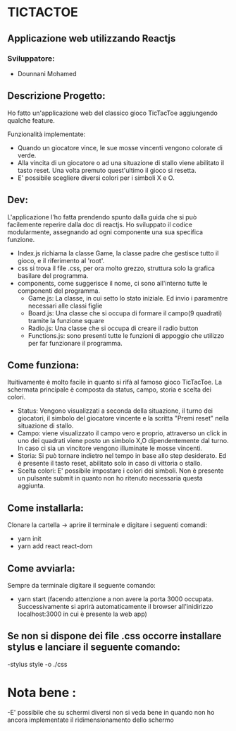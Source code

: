 # TICTACTOE


## Applicazione web utilizzando Reactjs


### Sviluppatore:
- Dounnani Mohamed


## Descrizione Progetto:
Ho fatto un'applicazione web del classico gioco TicTacToe aggiungendo qualche feature.

Funzionalità implementate:
 - Quando un giocatore vince, le sue mosse vincenti vengono colorate di verde.
 - Alla  vincita di un giocatore o ad una situazione di stallo viene abilitato il tasto reset. Una volta premuto quest'ultimo il gioco si resetta.
 - E' possibile scegliere diversi colori per i simboli X e O.


## Dev:
L'applicazione l'ho fatta prendendo spunto dalla guida che si può facilemente reperire dalla doc di reactjs.
Ho sviluppato il codice modularmente, assegnando ad ogni componente una sua specifica funzione.

- Index.js richiama la classe Game, la classe padre che gestisce tutto il gioco, e il riferimento al 'root'.
- css si trova il file .css, per ora molto grezzo, struttura solo la grafica basilare del programma.
- components, come suggerisce il nome, ci sono all'interno tutte le componenti del programma.
	- Game.js: La classe, in cui setto lo stato iniziale. Ed invio i paramentre necessari alle classi figlie
	- Board.js: Una classe che si occupa di formare il campo(9 quadrati) tramite la funzione square
	- Radio.js: Una classe che si occupa di creare il radio button
	- Functions.js: sono presenti tutte le funzioni di appoggio che utilizzo per far funzionare il programma.	    

## Come funziona:
Ituitivamente è molto facile in quanto si rifà al famoso gioco TicTacToe. La schermata principale è composta da status, campo, storia e scelta dei colori.
- Status: Vengono visualizzati a seconda della situazione, il turno dei giocatori, il simbolo del giocatore vincente e la scritta "Premi reset" nella situazione di stallo.
- Campo: viene visualizzato il campo vero e proprio, attraverso un click in uno dei quadrati viene posto un simbolo X,O dipendentemente dal turno. In caso ci sia un vincitore vengono illuminate
le mosse vincenti.
- Storia: Si può tornare indietro nel tempo in base allo step desiderato. Ed è presente il tasto reset, abilitato solo in caso di vittoria o stallo.
- Scelta colori: E' possibile impostare i colori dei simboli. Non è presente un pulsante submit in quanto non ho ritenuto necessaria questa aggiunta.


## Come installarla:
Clonare la cartella -> aprire il terminale e digitare i seguenti comandi:
- yarn init
- yarn add react react-dom



## Come avviarla:
Sempre da terminale digitare il seguente comando:
- yarn start (facendo attenzione a non avere la porta 3000 occupata. Successivamente si aprirà automaticamente il browser all'inidirizzo localhost:3000 in cui è presente la web app)

## Se non si dispone dei file .css occorre installare stylus e lanciare il seguente comando:
-stylus style -o ./css

# Nota bene :
-E' possibile che su schermi diversi non si veda bene in quando non ho ancora implementate il ridimensionamento dello schermo
